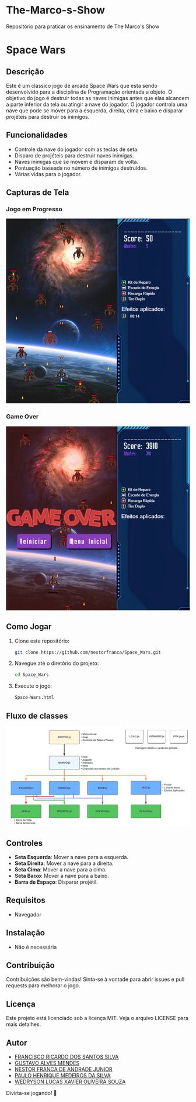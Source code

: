 # The-Marco-s-Show
Repositório para praticar os ensinamento de The Marco's Show


# Space Wars

## Descrição
Este é um clássico jogo de arcade Space Wars que esta sendo desenvolvido para a disciplina de Programação orientada a objeto. O objetivo do jogo é destruir todas as naves inimigas antes que elas alcancem a parte inferior da tela ou atingir a nave do jogador. O jogador controla uma nave que pode se mover para a esquerda, direita, cima e baixo e disparar projéteis para destruir os inimigos.

## Funcionalidades
- Controle da nave do jogador com as teclas de seta.
- Disparo de projéteis para destruir naves inimigas.
- Naves inimigas que se movem e disparam de volta.
- Pontuação baseada no número de inimigos destruídos.
- Várias vidas para o jogador.

## Capturas de Tela
<!-- ### Tela Inicial do Jogo
<img alt="Tela Inicial" src="imgReadme/tela_inicial.png"> -->

### Jogo em Progresso
<img alt="Jogo em Progresso" src="imgReadme/game_play.png">

<!-- ### Jogo em Pausa
<img alt="Jogo em Pausa" src="imgReadme/tela_de_pause.png"> -->

### Game Over
<img alt="Jogo em Pausa" src="imgReadme/game_over.png">

## Como Jogar
1. Clone este repositório:
    ```sh
    git clone https://github.com/nestorfranca/Space_Wars.git
    ```
2. Navegue até o diretório do projeto:
    ```sh
    cd Space_Wars
    ```
3. Execute o jogo:
    ```sh
    Space-Wars.html
    ```
## Fluxo de classes
<img alt="Tela Inicial" src="imgReadme/fluxo.jpg">

## Controles
- **Seta Esquerda**: Mover a nave para a esquerda.
- **Seta Direita**: Mover a nave para a direita.
- **Seta Cima**: Mover a nave para a cima.
- **Seta Baixo**: Mover a nave para a baixo.
- **Barra de Espaço**: Disparar projétil.

## Requisitos
- Navegador

## Instalação
- Não é necessária

## Contribuição
Contribuições são bem-vindas! Sinta-se à vontade para abrir issues e pull requests para melhorar o jogo.

## Licença
Este projeto está licenciado sob a licença MIT. Veja o arquivo LICENSE para mais detalhes.

## Autor
- [FRANCISCO RICARDO DOS SANTOS SILVA](https://github.com/Ricardo-SS)
- [GUSTAVO ALVES MENDES](https://github.com/Gustavo-A-Mendes)
- [NESTOR FRANCA DE ANDRADE JUNIOR](https://github.com/nestorfranca)
- [PAULO HENRIQUE MEDEIROS DA SILVA](https://github.com/oluaphenrique)
- [WEDRYSON LUCAS XAVIER OLIVEIRA SOUZA](https://github.com/lucasxavier9)
<!-- - [Gustavo-A-Mendes](https://github.com/Gustavo-A-Mendes)
- [lucasxavier9](https://github.com/lucasxavier9)
- [nestorfranca](https://github.com/nestorfranca)
- [oluaphenrique](https://github.com/oluaphenrique)
- [Ricardo-SS](https://github.com/Ricardo-SS) -->




Divirta-se jogando! 🚀